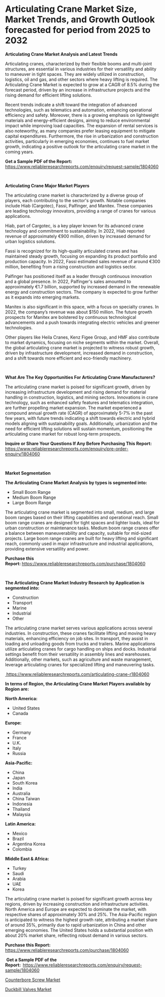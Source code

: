 <p><h1>Articulating Crane Market Size, Market Trends, and Growth Outlook forecasted for period from 2025 to 2032</h1></p><p><strong>Articulating Crane Market Analysis and Latest Trends</strong></p>
<p><p>Articulating cranes, characterized by their flexible booms and multi-joint structures, are essential in various industries for their versatility and ability to maneuver in tight spaces. They are widely utilized in construction, logistics, oil and gas, and other sectors where heavy lifting is required. The Articulating Crane Market is expected to grow at a CAGR of 8.5% during the forecast period, driven by an increase in infrastructure projects and the rising demand for efficient lifting solutions.</p><p>Recent trends indicate a shift toward the integration of advanced technologies, such as telematics and automation, enhancing operational efficiency and safety. Moreover, there is a growing emphasis on lightweight materials and energy-efficient designs, aiming to reduce environmental impact while improving load capacities. The expansion of rental services is also noteworthy, as many companies prefer leasing equipment to mitigate capital expenditures. Furthermore, the rise in urbanization and construction activities, particularly in emerging economies, continues to fuel market growth, indicating a positive outlook for the articulating crane market in the coming years.</p></p>
<p><strong>Get a Sample PDF of the Report:&nbsp;</strong> <a href="https://www.reliableresearchreports.com/enquiry/request-sample/1804060?utm_campaign=31&utm_medium=2&utm_source=Github&utm_content=ia&utm_term=10042025&utm_id=articulating-crane">https://www.reliableresearchreports.com/enquiry/request-sample/1804060</a></p>
<p>&nbsp;</p>
<p><strong>Articulating Crane Major Market Players</strong></p>
<p><p>The articulating crane market is characterized by a diverse group of players, each contributing to the sector's growth. Notable companies include Hiab (Cargotec), Fassi, Palfinger, and Manitex. These companies are leading technology innovators, providing a range of cranes for various applications.</p><p>Hiab, part of Cargotec, is a key player known for its advanced crane technology and commitment to sustainability. In 2022, Hiab reported revenue of approximately €900 million, driven by increased demand for urban logistics solutions.</p><p>Fassi is recognized for its high-quality articulated cranes and has maintained steady growth, focusing on expanding its product portfolio and production capacity. In 2022, Fassi estimated sales revenue of around €300 million, benefiting from a rising construction and logistics sector.</p><p>Palfinger has positioned itself as a leader through continuous innovation and a global presence. In 2022, Palfinger's sales amounted to approximately €1.7 billion, supported by increased demand in the renewable energy and construction sectors. The company is expected to grow further as it expands into emerging markets.</p><p>Manitex is also significant in this space, with a focus on specialty cranes. In 2022, the company’s revenue was about $150 million. The future growth prospects for Manitex are bolstered by continuous technological advancements and a push towards integrating electric vehicles and greener technologies.</p><p>Other players like Heila Cranes, Kenz Figee Group, and HMF also contribute to market dynamics, focusing on niche segments within the market. Overall, the global articulating crane market is projected to witness robust growth, driven by infrastructure development, increased demand in construction, and a shift towards more efficient and eco-friendly machinery.</p></p>
<p>&nbsp;</p>
<p><strong>What Are The Key Opportunities For Articulating Crane Manufacturers?</strong></p>
<p><p>The articulating crane market is poised for significant growth, driven by increasing infrastructure development and rising demand for material handling in construction, logistics, and mining sectors. Innovations in crane technology, such as enhanced safety features and telematics integration, are further propelling market expansion. The market experienced a compound annual growth rate (CAGR) of approximately 5-7% in the past few years, with future trends indicating a shift towards electric and hybrid models aligning with sustainability goals. Additionally, urbanization and the need for efficient lifting solutions will sustain momentum, positioning the articulating crane market for robust long-term prospects.</p></p>
<p><strong>Inquire or Share Your Questions If Any Before Purchasing This Report:</strong> <a href="https://www.reliableresearchreports.com/enquiry/pre-order-enquiry/1804060?utm_campaign=31&utm_medium=2&utm_source=Github&utm_content=ia&utm_term=10042025&utm_id=articulating-crane">https://www.reliableresearchreports.com/enquiry/pre-order-enquiry/1804060</a></p>
<p>&nbsp;</p>
<p><strong>Market Segmentation</strong></p>
<p><strong>The Articulating Crane Market Analysis by types is segmented into:</strong></p>
<p><ul><li>Small Boom Range</li><li>Medium Boom Range</li><li>Large Boom Range</li></ul></p>
<p><p>The articulating crane market is segmented into small, medium, and large boom ranges based on their lifting capabilities and operational reach. Small boom range cranes are designed for tight spaces and lighter loads, ideal for urban construction or maintenance tasks. Medium boom range cranes offer a balance between maneuverability and capacity, suitable for mid-sized projects. Large boom range cranes are built for heavy lifting and significant reach, commonly used in major infrastructure and industrial applications, providing extensive versatility and power.</p></p>
<p><strong>Purchase this Report:&nbsp;</strong><a href="https://www.reliableresearchreports.com/purchase/1804060?utm_campaign=31&utm_medium=2&utm_source=Github&utm_content=ia&utm_term=10042025&utm_id=articulating-crane">https://www.reliableresearchreports.com/purchase/1804060</a></p>
<p>&nbsp;</p>
<p><strong>The Articulating Crane Market Industry Research by Application is segmented into:</strong></p>
<p><ul><li>Construction</li><li>Transport</li><li>Marine</li><li>Industrial</li><li>Other</li></ul></p>
<p><p>The articulating crane market serves various applications across several industries. In construction, these cranes facilitate lifting and moving heavy materials, enhancing efficiency on job sites. In transport, they assist in loading and unloading goods from trucks and trailers. Marine applications utilize articulating cranes for cargo handling on ships and docks. Industrial settings benefit from their versatility in assembly lines and warehouses. Additionally, other markets, such as agriculture and waste management, leverage articulating cranes for specialized lifting and maneuvering tasks.</p></p>
<p><a href="https://www.reliableresearchreports.com/articulating-crane-r1804060?utm_campaign=31&utm_medium=2&utm_source=Github&utm_content=ia&utm_term=10042025&utm_id=articulating-crane">&nbsp;https://www.reliableresearchreports.com/articulating-crane-r1804060</a></p>
<p><strong>In terms of Region, the Articulating Crane Market Players available by Region are:</strong></p>
<p>
    <p> <strong> North America: </strong>
        <ul>
            <li>United States</li>
            <li>Canada</li>
        </ul>
        </p> 
    <p> <strong> Europe: </strong>
        <ul>
            <li>Germany</li>
            <li>France</li>
            <li>U.K.</li>
            <li>Italy</li>
            <li>Russia</li>
        </ul>
        </p> 
    <p> <strong> Asia-Pacific: </strong>
        <ul>
            <li>China</li>
            <li>Japan</li>
            <li>South Korea</li>
            <li>India</li>
            <li>Australia</li>
            <li>China Taiwan</li>
            <li>Indonesia</li>
            <li>Thailand</li>
            <li>Malaysia</li>
        </ul>
        </p> 
    <p> <strong> Latin America: </strong>
        <ul>
            <li>Mexico</li>
            <li>Brazil</li>
            <li>Argentina Korea</li>
            <li>Colombia</li>
        </ul>
        </p> 
    <p> <strong> Middle East & Africa: </strong>
        <ul>
            <li>Turkey</li>
            <li>Saudi</li>
            <li>Arabia</li>
            <li>UAE</li>
            <li>Korea</li>
        </ul>
    </p>
    </p>
<p><p>The articulating crane market is poised for significant growth across key regions, driven by increasing construction and infrastructure activities. North America and Europe are expected to dominate the market, with respective shares of approximately 30% and 25%. The Asia-Pacific region is anticipated to witness the highest growth rate, attributing a market share of around 35%, primarily due to rapid urbanization in China and other emerging economies. The United States holds a substantial position with about 20% market share, reflecting robust demand in various sectors.</p></p>
<p><strong>Purchase this Report: </strong><a href="https://www.reliableresearchreports.com/purchase/1804060?utm_campaign=31&utm_medium=2&utm_source=Github&utm_content=ia&utm_term=10042025&utm_id=articulating-crane">https://www.reliableresearchreports.com/purchase/1804060</a></p>
<p>&nbsp;<strong>Get a Sample PDF of the Report:&nbsp;&nbsp;</strong><a href="https://www.reliableresearchreports.com/enquiry/request-sample/1804060?utm_campaign=31&utm_medium=2&utm_source=Github&utm_content=ia&utm_term=10042025&utm_id=articulating-crane">https://www.reliableresearchreports.com/enquiry/request-sample/1804060</a></p>
<p><strong></strong></p>
<p><p><a href="https://github.com/bredevasil2q/Market-Research-Report-List-1/blob/main/counterbore-screw-market.md?utm_campaign=31&utm_medium=2&utm_source=Github&utm_content=ia&utm_term=10042025&utm_id=articulating-crane">Counterbore Screw Market</a></p><p><a href="https://github.com/winjelequegt/Market-Research-Report-List-1/blob/main/duckbill-valves-market.md?utm_campaign=31&utm_medium=2&utm_source=Github&utm_content=ia&utm_term=10042025&utm_id=articulating-crane">Duckbill Valves Market</a></p></p>